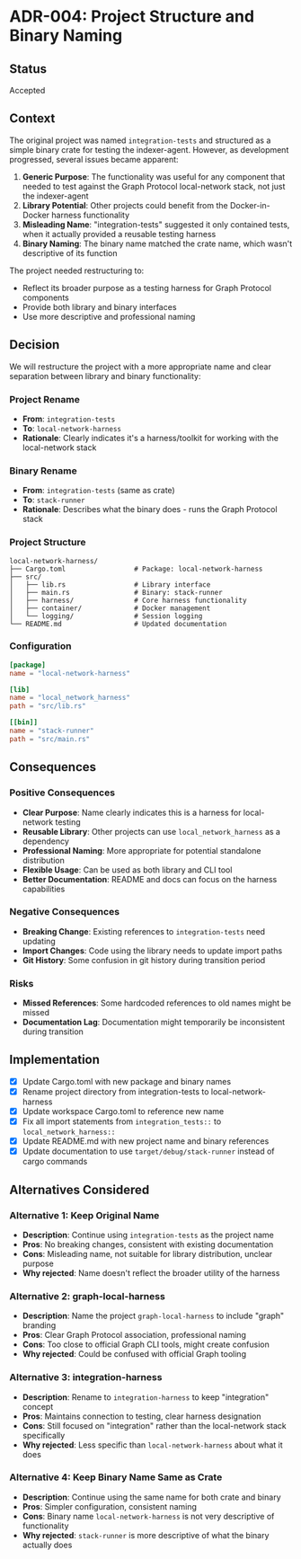 # ADR-004: Project Structure and Binary Naming

## Status

Accepted

## Context

The original project was named `integration-tests` and structured as a simple binary crate for testing the indexer-agent. However, as development progressed, several issues became apparent:

1. **Generic Purpose**: The functionality was useful for any component that needed to test against the Graph Protocol local-network stack, not just the indexer-agent
2. **Library Potential**: Other projects could benefit from the Docker-in-Docker harness functionality
3. **Misleading Name**: "integration-tests" suggested it only contained tests, when it actually provided a reusable testing harness
4. **Binary Naming**: The binary name matched the crate name, which wasn't descriptive of its function

The project needed restructuring to:
- Reflect its broader purpose as a testing harness for Graph Protocol components
- Provide both library and binary interfaces
- Use more descriptive and professional naming

## Decision

We will restructure the project with a more appropriate name and clear separation between library and binary functionality:

### Project Rename
- **From**: `integration-tests`
- **To**: `local-network-harness`
- **Rationale**: Clearly indicates it's a harness/toolkit for working with the local-network stack

### Binary Rename
- **From**: `integration-tests` (same as crate)
- **To**: `stack-runner`
- **Rationale**: Describes what the binary does - runs the Graph Protocol stack

### Project Structure
```
local-network-harness/
├── Cargo.toml                 # Package: local-network-harness
├── src/
│   ├── lib.rs                 # Library interface
│   ├── main.rs                # Binary: stack-runner
│   ├── harness/               # Core harness functionality
│   ├── container/             # Docker management
│   └── logging/               # Session logging
└── README.md                  # Updated documentation
```

### Configuration
```toml
[package]
name = "local-network-harness"

[lib]
name = "local_network_harness"
path = "src/lib.rs"

[[bin]]
name = "stack-runner"
path = "src/main.rs"
```

## Consequences

### Positive Consequences

- **Clear Purpose**: Name clearly indicates this is a harness for local-network testing
- **Reusable Library**: Other projects can use `local_network_harness` as a dependency
- **Professional Naming**: More appropriate for potential standalone distribution
- **Flexible Usage**: Can be used as both library and CLI tool
- **Better Documentation**: README and docs can focus on the harness capabilities

### Negative Consequences

- **Breaking Change**: Existing references to `integration-tests` need updating
- **Import Changes**: Code using the library needs to update import paths
- **Git History**: Some confusion in git history during transition period

### Risks

- **Missed References**: Some hardcoded references to old names might be missed
- **Documentation Lag**: Documentation might temporarily be inconsistent during transition

## Implementation

- [x] Update Cargo.toml with new package and binary names
- [x] Rename project directory from integration-tests to local-network-harness
- [x] Update workspace Cargo.toml to reference new name
- [x] Fix all import statements from `integration_tests::` to `local_network_harness::`
- [x] Update README.md with new project name and binary references
- [x] Update documentation to use `target/debug/stack-runner` instead of cargo commands

## Alternatives Considered

### Alternative 1: Keep Original Name
- **Description**: Continue using `integration-tests` as the project name
- **Pros**: No breaking changes, consistent with existing documentation
- **Cons**: Misleading name, not suitable for library distribution, unclear purpose
- **Why rejected**: Name doesn't reflect the broader utility of the harness

### Alternative 2: graph-local-harness
- **Description**: Name the project `graph-local-harness` to include "graph" branding
- **Pros**: Clear Graph Protocol association, professional naming
- **Cons**: Too close to official Graph CLI tools, might create confusion
- **Why rejected**: Could be confused with official Graph tooling

### Alternative 3: integration-harness
- **Description**: Rename to `integration-harness` to keep "integration" concept
- **Pros**: Maintains connection to testing, clear harness designation
- **Cons**: Still focused on "integration" rather than the local-network stack specifically
- **Why rejected**: Less specific than `local-network-harness` about what it does

### Alternative 4: Keep Binary Name Same as Crate
- **Description**: Continue using the same name for both crate and binary
- **Pros**: Simpler configuration, consistent naming
- **Cons**: Binary name `local-network-harness` is not very descriptive of functionality
- **Why rejected**: `stack-runner` is more descriptive of what the binary actually does
